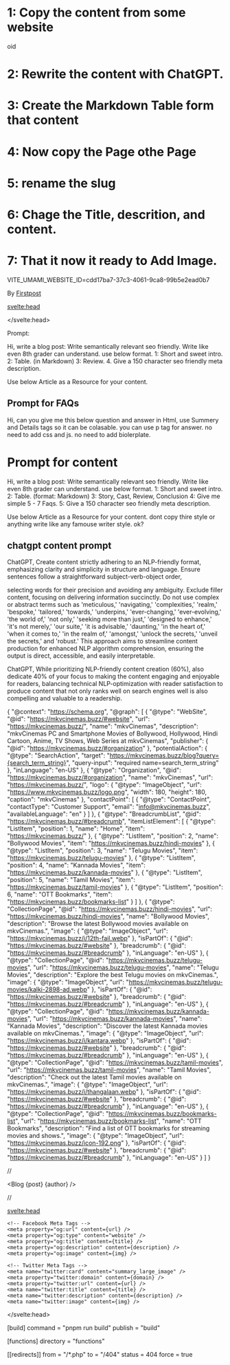 # 1: Copy the content from some website
oid

# 2: Rewrite the content with ChatGPT.

# 3: Create the Markdown Table form that content

# 4: Now copy the Page othe Page

# 5: rename the slug

# 6: Chage the Title, descrition, and content.

# 7: That it now it ready to Add Image.

VITE_UMAMI_WEBSITE_ID=cdd17ba7-37c3-4061-9ca8-99b5e2ead0b7

<script>const theme=localStorage.getItem("theme");("dark"===theme||!theme&&window.matchMedia("(prefers-color-scheme: dark)").matches)&&document.documentElement.classList.add("dark");</script>

By [Firstpost](https://www.firstpost.com/tech/news-analysis/hbos-mockumentary-silicon-valley-finds-fans-tech-3652309.html)

<svelte:head>

<script type="application/ld+json">{"@context":"https://schema.org","@graph":[{"@type":"WebSite","@id":"https://mkvcinemas.buzz/#website","url":"https://mkvcinemas.buzz/","name":"mkvCinemas","description":"mkvCinemas PC and Smartphone Movies of Bollywood, Hollywood, Hindi Cartoon, Anime, TV Shows, Web Series at mkvCinemas","publisher":{"@id":"https://mkvcinemas.buzz/#organization"},"potentialAction":{"@type":"SearchAction","target":"https://mkvcinemas.buzz/blog?query={search_term_string}","query-input":"required name=search_term_string"},"inLanguage":"en-US"},{"@type":"Organization","@id":"https://mkvcinemas.buzz/#organization","name":"mkvCinemas","url":"https://mkvcinemas.buzz/","logo":{"@type":"ImageObject","url":"https://www.mkvcinemas.buzz/logo.png","width":180,"height":180,"caption":"mkvCinemas"},"contactPoint":[{"@type":"ContactPoint","contactType":"Customer Support","email":"info@mkvcinemas.buzz","availableLanguage":"en"}]},{"@type":"BreadcrumbList","@id":"https://mkvcinemas.buzz/#breadcrumb","itemListElement":[{"@type":"ListItem","position":1,"name":"Home","item":"https://mkvcinemas.buzz/"},{"@type":"ListItem","position":2,"name":"Bollywood Movies","item":"https://mkvcinemas.buzz/hindi-movies"},{"@type":"ListItem","position":3,"name":"Telugu Movies","item":"https://mkvcinemas.buzz/telugu-movies"},{"@type":"ListItem","position":4,"name":"Kannada Movies","item":"https://mkvcinemas.buzz/kannada-movies"},{"@type":"ListItem","position":5,"name":"Tamil Movies","item":"https://mkvcinemas.buzz/tamil-movies"},{"@type":"ListItem","position":6,"name":"OTT Bookmarks","item":"https://mkvcinemas.buzz/bookmarks-list"}]}]}</script>

</svelte:head>

Prompt:

Hi, write a blog post: Write semantically relevant seo friendly. Write like even 8th grader can understand. use below format.
1: Short and sweet intro.
2: Table. (in Markdown)
3: Review. 4. Give a 150 character seo friendly meta description.

Use below Article as a Resource for your content.

## Prompt for FAQs
Hi, can you give me this below question and answer in Html, use Summery and Details tags so it can be colasable. you can use p tag for answer. no need to add css and js. no need to add biolerplate.

# Prompt for content

Hi, write a blog post: Write semantically relevant seo friendly. Write like even 8th grader can understand. use below format.
1: Short and sweet intro.
2: Table. (format: Markdown)
3: Story, Cast, Review, Conclusion
4: Give me simple 5 - 7 Faqs. 
5: Give a 150 character seo friendly meta description.

Use below Article as a Resource for your content. dont copy thire style or anything write like any famouse writer style. ok?

## chatgpt content prompt

ChatGPT, Create content strictly adhering to an NLP-friendly format, emphasizing clarity and simplicity in structure and language. Ensure sentences follow a straightforward subject-verb-object order,

selecting words for their precision and avoiding any ambiguity. Exclude filler content, focusing on delivering information succinctly. Do not use complex or abstract terms such as 'meticulous,' 'navigating,' 'complexities,' 'realm,' 'bespoke,' 'tailored,' 'towards,' 'underpins,' 'ever-changing,' 'ever-evolving,' 'the world of,' 'not only,' 'seeking more than just,' 'designed to enhance,' 'it's not merely,' 'our suite,' 'it is advisable,' 'daunting,' 'in the heart of,' 'when it comes to,' 'in the realm of,' 'amongst,' 'unlock the secrets,' 'unveil the secrets,' and 'robust.' This approach aims to streamline content production for enhanced NLP algorithm comprehension, ensuring the output is direct, accessible, and easily interpretable.


ChatGPT, While prioritizing NLP-friendly content creation (60%), also dedicate 40% of your focus to making the content engaging and enjoyable for readers, balancing technical NLP-optimization with reader satisfaction to produce content that not only ranks well on search engines well is also compelling and valuable to a readership.


{
"@context": "https://schema.org",
"@graph": [
{
"@type": "WebSite",
"@id": "https://mkvcinemas.buzz/#website",
"url": "https://mkvcinemas.buzz/",
"name": "mkvCinemas",
"description": "mkvCinemas PC and Smartphone Movies of Bollywood, Hollywood, Hindi Cartoon, Anime, TV Shows, Web Series at mkvCinemas",
"publisher": {
"@id": "https://mkvcinemas.buzz/#organization"
},
"potentialAction": {
"@type": "SearchAction",
"target": "https://mkvcinemas.buzz/blog?query={search_term_string}",
"query-input": "required name=search_term_string"
},
"inLanguage": "en-US"
},
{
"@type": "Organization",
"@id": "https://mkvcinemas.buzz/#organization",
"name": "mkvCinemas",
"url": "https://mkvcinemas.buzz/",
"logo": {
"@type": "ImageObject",
"url": "https://www.mkvcinemas.buzz/logo.png",
"width": 180,
"height": 180,
"caption": "mkvCinemas"
},
"contactPoint": [
{
"@type": "ContactPoint",
"contactType": "Customer Support",
"email": "info@mkvcinemas.buzz",
"availableLanguage": "en"
}
]
},
{
"@type": "BreadcrumbList",
"@id": "https://mkvcinemas.buzz/#breadcrumb",
"itemListElement": [
{
"@type": "ListItem",
"position": 1,
"name": "Home",
"item": "https://mkvcinemas.buzz/"
},
{
"@type": "ListItem",
"position": 2,
"name": "Bollywood Movies",
"item": "https://mkvcinemas.buzz/hindi-movies"
},
{
"@type": "ListItem",
"position": 3,
"name": "Telugu Movies",
"item": "https://mkvcinemas.buzz/telugu-movies"
},
{
"@type": "ListItem",
"position": 4,
"name": "Kannada Movies",
"item": "https://mkvcinemas.buzz/kannada-movies"
},
{
"@type": "ListItem",
"position": 5,
"name": "Tamil Movies",
"item": "https://mkvcinemas.buzz/tamil-movies"
},
{
"@type": "ListItem",
"position": 6,
"name": "OTT Bookmarks",
"item": "https://mkvcinemas.buzz/bookmarks-list"
}
]
},
{
"@type": "CollectionPage",
"@id": "https://mkvcinemas.buzz/hindi-movies",
"url": "https://mkvcinemas.buzz/hindi-movies",
"name": "Bollywood Movies",
"description": "Browse the latest Bollywood movies available on mkvCinemas.",
"image": {
"@type": "ImageObject",
"url": "https://mkvcinemas.buzz/i/12th-fail.webp"
},
"isPartOf": {
"@id": "https://mkvcinemas.buzz/#website"
},
"breadcrumb": {
"@id": "https://mkvcinemas.buzz/#breadcrumb"
},
"inLanguage": "en-US"
},
{
"@type": "CollectionPage",
"@id": "https://mkvcinemas.buzz/telugu-movies",
"url": "https://mkvcinemas.buzz/telugu-movies",
"name": "Telugu Movies",
"description": "Explore the best Telugu movies on mkvCinemas.",
"image": {
"@type": "ImageObject",
"url": "https://mkvcinemas.buzz/telugu-movies/kalki-2898-ad.webp"
},
"isPartOf": {
"@id": "https://mkvcinemas.buzz/#website"
},
"breadcrumb": {
"@id": "https://mkvcinemas.buzz/#breadcrumb"
},
"inLanguage": "en-US"
},
{
"@type": "CollectionPage",
"@id": "https://mkvcinemas.buzz/kannada-movies",
"url": "https://mkvcinemas.buzz/kannada-movies",
"name": "Kannada Movies",
"description": "Discover the latest Kannada movies available on mkvCinemas.",
"image": {
"@type": "ImageObject",
"url": "https://mkvcinemas.buzz/i/kantara.webp"
},
"isPartOf": {
"@id": "https://mkvcinemas.buzz/#website"
},
"breadcrumb": {
"@id": "https://mkvcinemas.buzz/#breadcrumb"
},
"inLanguage": "en-US"
},
{
"@type": "CollectionPage",
"@id": "https://mkvcinemas.buzz/tamil-movies",
"url": "https://mkvcinemas.buzz/tamil-movies",
"name": "Tamil Movies",
"description": "Check out the latest Tamil movies available on mkvCinemas.",
"image": {
"@type": "ImageObject",
"url": "https://mkvcinemas.buzz/i/thangalaan.webp"
},
"isPartOf": {
"@id": "https://mkvcinemas.buzz/#website"
},
"breadcrumb": {
"@id": "https://mkvcinemas.buzz/#breadcrumb"
},
"inLanguage": "en-US"
},
{
"@type": "CollectionPage",
"@id": "https://mkvcinemas.buzz/bookmarks-list",
"url": "https://mkvcinemas.buzz/bookmarks-list",
"name": "OTT Bookmarks",
"description": "Find a list of OTT bookmarks for streaming movies and shows.",
"image": {
"@type": "ImageObject",
"url": "https://mkvcinemas.buzz/icon-192.png"
},
"isPartOf": {
"@id": "https://mkvcinemas.buzz/#website"
},
"breadcrumb": {
"@id": "https://mkvcinemas.buzz/#breadcrumb"
},
"inLanguage": "en-US"
}
]
}

//

<script>
	import Head from '$lib/components/layout/Head.svelte';
	import Blog from '$lib/components/Blog.svelte';
	import Comments from '$lib/components/comment/index.svelte';
	import { page } from '$app/stores';

	export let data;
	const post = data.post;
	const author = data.author;
	const description = post.description || post.summary;

	// Dynamically get the current page URL
	$: currentUrl = $page.url?.href || '';

	// Define title and img based on post data or defaults
	let title = post.title || 'Mkvcinemas';
	let img = post.image; // Adjust as needed for your image URL
</script>

<!-- Pass the current page URL to the Head component -->
<Head {title} {description} url={currentUrl} />

<Blog {post} {author} />

//

<script>
	import { config } from '$lib/config';

	export let title = 'MkvCinemas.com - Watch Movies On mkvcinemas🍿';
	export let description = config.description;
	export let author = config.author;
	export let url = config.siteUrl; // Fallback to a default site URL if `url` is not provided
	export let domain = config.domain;
	export let rtl = false;

	// Ensure `url` exists before performing any operations
	$: titleFromUrl = url ? url.split('/').pop().replace('-', ' ') : title;
	export let img = `${url}/og?message=${rtl ? titleFromUrl : title}`;
</script>

<svelte:head>

<title>{title} | {config.title}</title>
<meta name="description" content={description} />
<link rel="canonical" href={url} />
<meta
		name="keywords"
		content="{title}, mkvcinemas, mkvcinemas movies, mkvcinemas.com, mkvcinemas i, mkv cinemas, mkvcinemas movies, mkvcinemas in, mkvcinemas app, mkvcinemas mkv, mkvcinemas mkv 2024"
	/>
<meta name="author" content={author} />

    <!-- Facebook Meta Tags -->
    <meta property="og:url" content={url} />
    <meta property="og:type" content="website" />
    <meta property="og:title" content={title} />
    <meta property="og:description" content={description} />
    <meta property="og:image" content={img} />

    <!-- Twitter Meta Tags -->
    <meta name="twitter:card" content="summary_large_image" />
    <meta property="twitter:domain" content={domain} />
    <meta property="twitter:url" content={url} />
    <meta name="twitter:title" content={title} />
    <meta name="twitter:description" content={description} />
    <meta name="twitter:image" content={img} />

</svelte:head>

[build]
command = "pnpm run build"
publish = "build"

[functions]
directory = "functions"

[[redirects]]
from = "/\*.php"
to = "/404"
status = 404
force = true
